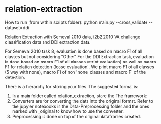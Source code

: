 # relation-extraction
How to run (from within scripts folder): python main.py --cross\_validate --dataset=ddi 

Relation Extraction with Semeval 2010 data, i2b2 2010 VA challenge classification data and DDI extraction data.

For Semeval 2010 task 8, evaluation is done based on macro F1 of all classes but not considering "Other"
For the DDI Extraction task, evaluation is done based on macro F1 of all classes (strict evaluation) as well
as macro F1 for relation detection (loose evaluation). We print macro F1 of all classes (5 way with none),
macro F1 of non 'none' classes and macro F1 of the detection. 

There is a hierarchy for storing your files. The suggested format is:
1. In a main folder called relation\_extraction, store the 
The framework:
1. Converters are for converting the data into the original format. Refer to the jupyter notebooks in the
   Data-Preprocessing folder and the ones marked with \_original to know how to use the converter. 
2. Preprocessing is done on top of the original dataframes created. 

